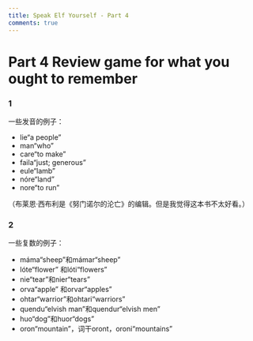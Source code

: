 ```yaml
---
title: Speak Elf Yourself - Part 4
comments: true
---
```

# Part 4 Review game for what you ought to remember
### 1
一些发音的例子：

- lie“a people”
- man“who” 
- care“to make”
- faila“just; generous”                  
- eule“lamb”    
- nóre“land”     
- nore“to run”

（布莱恩·西布利是《努门诺尔的沦亡》的编辑。但是我觉得这本书不太好看。）

### 2
一些复数的例子：

- máma“sheep”和mámar“sheep”
- lóte“flower” 和lóti“flowers”  
- nie“tear”和nier“tears”     
- orva“apple” 和orvar“apples”     
- ohtar“warrior”和ohtari“warriors”
- quendu“elvish man”和quendur“elvish men”       
- huo“dog”和huor“dogs”
- oron“mountain”，词干oront，oroni“mountains”                 
